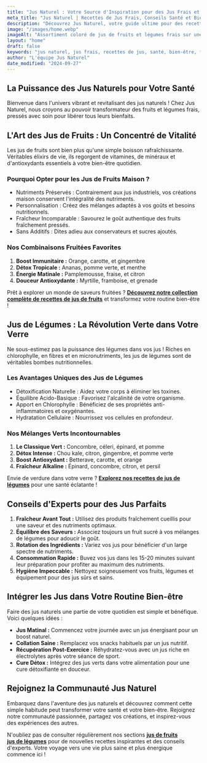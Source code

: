 ```yaml
---
title: "Jus Naturel : Votre Source d'Inspiration pour des Jus Frais et Sains"
meta_title: "Jus Naturel | Recettes de Jus Frais, Conseils Santé et Bien-être"
description: "Découvrez Jus Naturel, votre guide ultime pour des recettes de jus frais, des conseils santé et des astuces bien-être. Explorez notre collection de jus de fruits et légumes pour booster votre vitalité naturellement."
image: "/images/home.webp"
imageAlt: "Assortiment coloré de jus de fruits et légumes frais sur une table ensoleillée"
layout: "home"
draft: false
keywords: "jus naturel, jus frais, recettes de jus, santé, bien-être, fruits, légumes, détox, nutrition, vitalité"
author: "L'équipe Jus Naturel"
date_modified: "2024-09-27"
---
```

<h2>La Puissance des Jus Naturels pour Votre Santé</h2>

<p>Bienvenue dans l'univers vibrant et revitalisant des jus naturels ! Chez Jus Naturel, nous croyons au pouvoir transformateur des fruits et légumes frais, pressés avec soin pour libérer tous leurs bienfaits.</p>

<h2>L'Art des Jus de Fruits : Un Concentré de Vitalité</h2>

<p>Les jus de fruits sont bien plus qu'une simple boisson rafraîchissante. Véritables élixirs de vie, ils regorgent de vitamines, de minéraux et d'antioxydants essentiels à votre bien-être quotidien.</p>

<h3>Pourquoi Opter pour les Jus de Fruits Maison ?</h3>

<ul>
    <li>Nutriments Préservés : Contrairement aux jus industriels, vos créations maison conservent l'intégralité des nutriments.</li>
    <li>Personnalisation : Créez des mélanges adaptés à vos goûts et besoins nutritionnels.</li>
    <li>Fraîcheur Incomparable : Savourez le goût authentique des fruits fraîchement pressés.</li>
    <li>Sans Additifs : Dites adieu aux conservateurs et sucres ajoutés.</li>
</ul>

<h3>Nos Combinaisons Fruitées Favorites</h3>

<ol>
    <li><strong>Boost Immunitaire :</strong> Orange, carotte, et gingembre</li>
    <li><strong>Détox Tropicale :</strong> Ananas, pomme verte, et menthe</li>
    <li><strong>Énergie Matinale :</strong> Pamplemousse, fraise, et citron</li>
    <li><strong>Douceur Antioxydante :</strong> Myrtille, framboise, et grenade</li>
</ol>

<p>Prêt à explorer un monde de saveurs fruitées ? <strong><a href="/jus-de-fruits">Découvrez notre collection complète de recettes de jus de fruits</a></strong> et transformez votre routine bien-être !</p>

<h2>Jus de Légumes : La Révolution Verte dans Votre Verre</h2>

<p>Ne sous-estimez pas la puissance des légumes dans vos jus ! Riches en chlorophylle, en fibres et en micronutriments, les jus de légumes sont de véritables bombes nutritionnelles.</p>

<h3>Les Avantages Uniques des Jus de Légumes</h3>

<ul>
    <li>Détoxification Naturelle : Aidez votre corps à éliminer les toxines.</li>
    <li>Équilibre Acido-Basique : Favorisez l'alcalinité de votre organisme.</li>
    <li>Apport en Chlorophylle : Bénéficiez de ses propriétés anti-inflammatoires et oxygénantes.</li>
    <li>Hydratation Cellulaire : Nourrissez vos cellules en profondeur.</li>
</ul>

<h3>Nos Mélanges Verts Incontournables</h3>

<ol>
    <li><strong>Le Classique Vert :</strong> Concombre, céleri, épinard, et pomme</li>
    <li><strong>Détox Intense :</strong> Chou kale, citron, gingembre, et pomme verte</li>
    <li><strong>Boost Antioxydant :</strong> Betterave, carotte, et orange</li>
    <li><strong>Fraîcheur Alkaline :</strong> Épinard, concombre, citron, et persil</li>
</ol>

<p>Envie de verdure dans votre verre ? <a href="/jus-de-legumes"><strong>Explorez nos recettes de jus de légumes</strong></a> pour une santé éclatante !</p>

<h2>Conseils d'Experts pour des Jus Parfaits</h2>

<ol>
    <li><strong>Fraîcheur Avant Tout :</strong> Utilisez des produits fraîchement cueillis pour une saveur et des nutriments optimaux.</li>
    <li><strong>Équilibre des Saveurs :</strong> Associez toujours un fruit sucré à vos mélanges de légumes pour adoucir le goût.</li>
    <li><strong>Rotation des Ingrédients :</strong> Variez vos jus pour bénéficier d'un large spectre de nutriments.</li>
    <li><strong>Consommation Rapide :</strong> Buvez vos jus dans les 15-20 minutes suivant leur préparation pour profiter au maximum des nutriments.</li>
    <li><strong>Hygiène Impeccable :</strong> Nettoyez soigneusement vos fruits, légumes et équipement pour des jus sûrs et sains.</li>
</ol>

<h2>Intégrer les Jus dans Votre Routine Bien-être</h2>

<p>Faire des jus naturels une partie de votre quotidien est simple et bénéfique. Voici quelques idées :</p>

<ul>
    <li><strong>Jus Matinal :</strong> Commencez votre journée avec un jus énergisant pour un boost naturel.</li>
    <li><strong>Collation Saine :</strong> Remplacez vos snacks habituels par un jus nutritif.</li>
    <li><strong>Récupération Post-Exercice :</strong> Réhydratez-vous avec un jus riche en électrolytes après votre séance de sport.</li>
    <li><strong>Cure Détox :</strong> Intégrez des jus verts dans votre alimentation pour une cure détoxifiante en douceur.</li>
</ul>

<h2>Rejoignez la Communauté Jus Naturel</h2>

<p>Embarquez dans l'aventure des jus naturels et découvrez comment cette simple habitude peut transformer votre santé et votre bien-être. Rejoignez notre communauté passionnée, partagez vos créations, et inspirez-vous des expériences des autres.</p>

<p>N'oubliez pas de consulter régulièrement nos sections <strong><a href="/jus-de-fruits">jus de fruits</a></strong> <br/> <a href="/jus-de-legumes"><strong>jus de légumes</strong></a> pour de nouvelles recettes inspirantes et des conseils d'experts. Votre voyage vers une vie plus saine et plus énergique commence ici !</p>